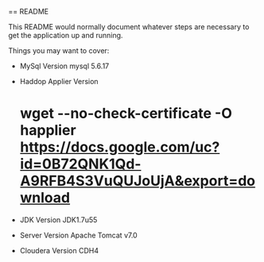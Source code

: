 == README

This README would normally document whatever steps are necessary to get the
application up and running.

Things you may want to cover:

* MySql Version
	 mysql 5.6.17
	 
* Haddop Applier Version
	 # wget --no-check-certificate -O happlier https://docs.google.com/uc?id=0B72QNK1Qd-A9RFB4S3VuQUJoUjA&export=download
	 	 
* JDK Version
	 JDK1.7u55

* Server Version
   Apache Tomcat v7.0

* Cloudera Version
	 CDH4
	 
